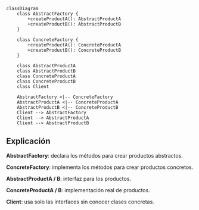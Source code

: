 ```mermaid
classDiagram
    class AbstractFactory {
        +createProductA(): AbstractProductA
        +createProductB(): AbstractProductB
    }

    class ConcreteFactory {
        +createProductA(): ConcreteProductA
        +createProductB(): ConcreteProductB
    }

    class AbstractProductA
    class AbstractProductB
    class ConcreteProductA
    class ConcreteProductB
    class Client

    AbstractFactory <|-- ConcreteFactory
    AbstractProductA <|-- ConcreteProductA
    AbstractProductB <|-- ConcreteProductB
    Client --> AbstractFactory
    Client --> AbstractProductA
    Client --> AbstractProductB
```

## Explicación
**AbstractFactory**: declara los métodos para crear productos abstractos.

**ConcreteFactory**: implementa los métodos para crear productos concretos.

**AbstractProductA / B**: interfaz para los productos.

**ConcreteProductA / B**: implementación real de productos.

**Client**: usa solo las interfaces sin conocer clases concretas.

